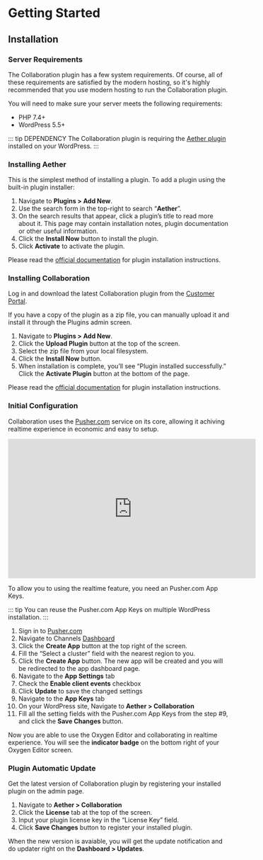 # Getting Started

## Installation


### Server Requirements

The Collaboration plugin has a few system requirements. Of course, all of these requirements are satisfied by the modern hosting, so it's highly recommended that you use modern hosting to run the Collaboration plugin.

You will need to make sure your server meets the following requirements:

- PHP 7.4+
- WordPress 5.5+

::: tip DEPENDENCY
The Collaboration plugin is requiring the [Aether plugin](https://wordpress.org/plugins/aether) installed on your WordPress.
:::


### Installing Aether
This is the simplest method of installing a plugin. To add a plugin using the built-in plugin installer:

1. Navigate to **Plugins > Add New**.
2. Use the search form in the top-right to search “**Aether**”.
3. On the search results that appear, click a plugin’s title to read more about it. This page may contain installation notes, plugin documentation or other useful information.
4. Click the **Install Now** button to install the plugin.
5. Click **Activate** to activate the plugin.

Please read the [official documentation](https://wordpress.org/support/article/managing-plugins/#automatic-plugin-installation) for plugin installation instructions.


### Installing Collaboration

Log in and download the latest Collaboration plugin from the [Customer Portal](https://dplugins.com/checkout/downloads/).

If you have a copy of the plugin as a zip file, you can manually upload it and install it through the Plugins admin screen.

1. Navigate to **Plugins > Add New**.
2. Click the **Upload Plugin** button at the top of the screen.
3. Select the zip file from your local filesystem.
4. Click the **Install Now** button.
5. When installation is complete, you’ll see “Plugin installed successfully.” Click the **Activate Plugin** button at the bottom of the page.

Please read the [official documentation](https://wordpress.org/support/article/managing-plugins/#manual-upload-via-wordpress-admin) for plugin installation instructions.


### Initial Configuration

Collaboration uses the [Pusher.com](https://pusher.com/channels) service on its core, allowing it achiving realtime experience in economic and easy to setup.

<iframe loading="lazy" width="560" height="315" src="https://www.youtube.com/embed/eDi0MQXQDIg" title="YouTube video player" frameborder="0" allow="accelerometer; autoplay; clipboard-write; encrypted-media; gyroscope; picture-in-picture" allowfullscreen></iframe>

To allow you to using the realtime feature, you need an Pusher.com App Keys.

::: tip
You can reuse the Pusher.com App Keys on multiple WordPress installation.
:::

1. Sign in to [Pusher.com](https://dashboard.pusher.com/accounts/sign_in)
2. Navigate to Channels [Dashboard](https://dashboard.pusher.com/channels)
3. Click the **Create App** button at the top right of the screen.
4. Fill the “Select a cluster” field with the nearest region to you.
5. Click the **Create App** button. The new app will be created and you will be redirected to the app dashboard page.
6. Navigate to the **App Settings** tab
7. Check the **Enable client events** checkbox
8. Click **Update** to save the changed settings
9. Navigate to the **App Keys** tab
10. On your WordPress site, Navigate to **Aether > Collaboration**
11. Fill all the setting fields with the Pusher.com App Keys from the step #9, and click the **Save Changes** button.

Now you are able to use the Oxygen Editor and collaborating in realtime experience. You will see the **indicator badge** on the bottom right of your Oxygen Editor screen.


### Plugin Automatic Update

Get the latest version of Collaboration plugin by registering your installed plugin on the admin page.

1. Navigate to **Aether > Collaboration**
2. Click the **License** tab at the top of the screen.
3. Input your plugin license key in the “License Key” field.
4. Click **Save Changes** button to register your installed plugin.

When the new version is avaiable, you will get the update notification and do updater right on the **Dashboard > Updates**.
